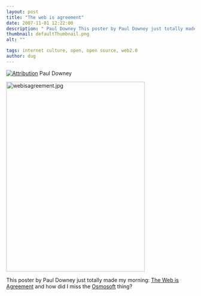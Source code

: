 ```yaml
---
layout: post
title: "The web is agreement"
date: 2007-11-01 12:22:00
description: " Paul Downey This poster by Paul Downey just totally made my morning --  The Web is Agreement and how did I miss the Osmosoft thing?&#8230;"
thumbnail: defaultThumbnail.png
alt: ""

tags: internet culture, open, open source, web2.0
author: dug
---
```


<p><span class="ccIcn"><a href="http://creativecommons.org/licenses/by/2.0/"><img src="http://l.yimg.com/www.flickr.com/images/cc_icon_attribution.gif" alt="Attribution" title="Attribution" border="0" /></a> Paul Downey</span></p>

<p><a title="The Web is Agreement on Flickr - Photo Sharing!" href="http://www.flickr.com/photos/psd/1805709102/"><img alt="webisagreement.jpg" src="http://www.donkeyontheedge.com/i/webisagreement.jpg" width="370" height="506" /></a></p>

<p>This poster by Paul Downey just totally made my morning: <a title="The Web is Agreement on Flickr - Photo Sharing!" href="http://www.flickr.com/photos/psd/1805709102/">The Web is Agreement</a> and how did I miss the <a href="http://www.osmosoft.com/">Osmosoft</a> thing?</p>
